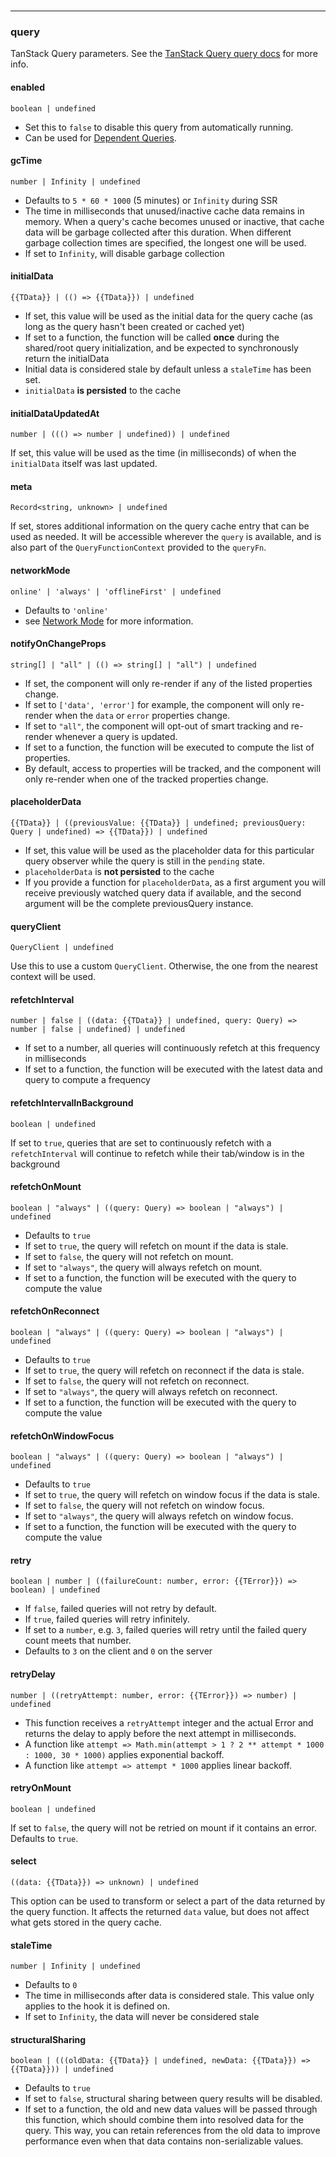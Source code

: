 <!--
<script setup>
const TData = 'TData'
const TError = 'TError'
</script>
-->

<br />

---

### query

TanStack Query parameters. See the [TanStack Query query docs](https://tanstack.com/query/v5/docs/react/reference/useQuery) for more info.

#### enabled

`boolean | undefined`

- Set this to `false` to disable this query from automatically running.
- Can be used for [Dependent Queries](https://tanstack.com/query/v5/docs/react/guides/dependent-queries).

#### gcTime

`number | Infinity | undefined`

- Defaults to `5 * 60 * 1000` (5 minutes) or `Infinity` during SSR
- The time in milliseconds that unused/inactive cache data remains in memory. When a query's cache becomes unused or inactive, that cache data will be garbage collected after this duration. When different garbage collection times are specified, the longest one will be used.
- If set to `Infinity`, will disable garbage collection

#### initialData

`{{TData}} | (() => {{TData}}) | undefined`

- If set, this value will be used as the initial data for the query cache (as long as the query hasn't been created or cached yet)
- If set to a function, the function will be called **once** during the shared/root query initialization, and be expected to synchronously return the initialData
- Initial data is considered stale by default unless a `staleTime` has been set.
- `initialData` **is persisted** to the cache

#### initialDataUpdatedAt

`number | ((() => number | undefined)) | undefined`

If set, this value will be used as the time (in milliseconds) of when the `initialData` itself was last updated.

#### meta

`Record<string, unknown> | undefined`

If set, stores additional information on the query cache entry that can be used as needed. It will be accessible wherever the `query` is available, and is also part of the `QueryFunctionContext` provided to the `queryFn`.

#### networkMode

`online' | 'always' | 'offlineFirst' | undefined`

- Defaults to `'online'`
- see [Network Mode](https://tanstack.com/query/v5/docs/react/guides/network-mode) for more information.

#### notifyOnChangeProps

`string[] | "all" | (() => string[] | "all") | undefined`

- If set, the component will only re-render if any of the listed properties change.
- If set to `['data', 'error']` for example, the component will only re-render when the `data` or `error` properties change.
- If set to `"all"`, the component will opt-out of smart tracking and re-render whenever a query is updated.
- If set to a function, the function will be executed to compute the list of properties.
- By default, access to properties will be tracked, and the component will only re-render when one of the tracked properties change.

#### placeholderData

`{{TData}} | ((previousValue: {{TData}} | undefined; previousQuery: Query | undefined) => {{TData}}) | undefined`

- If set, this value will be used as the placeholder data for this particular query observer while the query is still in the `pending` state.
- `placeholderData` is **not persisted** to the cache
- If you provide a function for `placeholderData`, as a first argument you will receive previously watched query data if available, and the second argument will be the complete previousQuery instance.

#### queryClient

`QueryClient | undefined`

Use this to use a custom `QueryClient`. Otherwise, the one from the nearest context will be used.

#### refetchInterval

`number | false | ((data: {{TData}} | undefined, query: Query) => number | false | undefined) | undefined`

- If set to a number, all queries will continuously refetch at this frequency in milliseconds
- If set to a function, the function will be executed with the latest data and query to compute a frequency

#### refetchIntervalInBackground

`boolean | undefined`

If set to `true`, queries that are set to continuously refetch with a `refetchInterval` will continue to refetch while their tab/window is in the background

#### refetchOnMount

`boolean | "always" | ((query: Query) => boolean | "always") | undefined`

- Defaults to `true`
- If set to `true`, the query will refetch on mount if the data is stale.
- If set to `false`, the query will not refetch on mount.
- If set to `"always"`, the query will always refetch on mount.
- If set to a function, the function will be executed with the query to compute the value

#### refetchOnReconnect

`boolean | "always" | ((query: Query) => boolean | "always") | undefined`

- Defaults to `true`
- If set to `true`, the query will refetch on reconnect if the data is stale.
- If set to `false`, the query will not refetch on reconnect.
- If set to `"always"`, the query will always refetch on reconnect.
- If set to a function, the function will be executed with the query to compute the value

#### refetchOnWindowFocus

`boolean | "always" | ((query: Query) => boolean | "always") | undefined`

- Defaults to `true`
- If set to `true`, the query will refetch on window focus if the data is stale.
- If set to `false`, the query will not refetch on window focus.
- If set to `"always"`, the query will always refetch on window focus.
- If set to a function, the function will be executed with the query to compute the value

#### retry

`boolean | number | ((failureCount: number, error: {{TError}}) => boolean) | undefined`

- If `false`, failed queries will not retry by default.
- If `true`, failed queries will retry infinitely.
- If set to a `number`, e.g. `3`, failed queries will retry until the failed query count meets that number.
- Defaults to `3` on the client and `0` on the server

#### retryDelay

`number | ((retryAttempt: number, error: {{TError}}) => number) | undefined`

- This function receives a `retryAttempt` integer and the actual Error and returns the delay to apply before the next attempt in milliseconds.
- A function like `attempt => Math.min(attempt > 1 ? 2 ** attempt * 1000 : 1000, 30 * 1000)` applies exponential backoff.
- A function like `attempt => attempt * 1000` applies linear backoff.

#### retryOnMount

`boolean | undefined`

If set to `false`, the query will not be retried on mount if it contains an error. Defaults to `true`.

#### select

`((data: {{TData}}) => unknown) | undefined`

This option can be used to transform or select a part of the data returned by the query function. It affects the returned `data` value, but does not affect what gets stored in the query cache.

#### staleTime

`number | Infinity | undefined`

- Defaults to `0`
- The time in milliseconds after data is considered stale. This value only applies to the hook it is defined on.
- If set to `Infinity`, the data will never be considered stale

#### structuralSharing

`boolean | (((oldData: {{TData}} | undefined, newData: {{TData}}) => {{TData}})) | undefined`

- Defaults to `true`
- If set to `false`, structural sharing between query results will be disabled.
- If set to a function, the old and new data values will be passed through this function, which should combine them into resolved data for the query. This way, you can retain references from the old data to improve performance even when that data contains non-serializable values.
